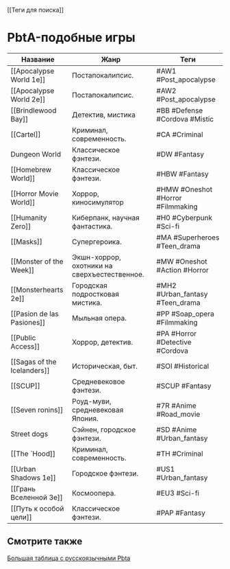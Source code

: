[[Теги для поиска]]

# PbtA-подобные игры

| Название                    | Жанр                                         | Теги                              |
| --------------------------- | -------------------------------------------- | --------------------------------- |
| [[Apocalypse World 1e]]     | Постапокалипсис.                             | #AW1 #Post_apocalypse             |
| [[Apocalypse World 2e]]     | Постапокалипсис.                             | #AW2 #Post_apocalypse             |
| [[Brindlewood Bay]]         | Детектив, мистика                            | #BB #Defense #Cordova #Mistic     |
| [[Cartel]]                  | Криминал, современность.                     | #CA #Criminal                     |
| Dungeon World               | Классическое фэнтези.                        | #DW #Fantasy                      |
| [[Homebrew World]]          | Классическое фэнтези.                        | #HBW #Fantasy                     |
| [[Horror Movie World]]      | Хоррор, киносимулятор                        | #HMW #Oneshot #Horror #Filmmaking |
| [[Humanity Zero]]           | Киберпанк, научная фантастика.               | #H0 #Cyberpunk #Sci-fi            |
| [[Masks]]                   | Супергероика.                                | #MA #Superheroes #Teen_drama      |
| [[Monster of the Week]]     | Экшн-хоррор, охотники на сверхъестественное. | #MW #Oneshot #Action #Horror      |
| [[Monsterhearts 2e]]        | Городская подростковая мистика.              | #MH2 #Urban_fantasy #Teen_drama   |
| [[Pasion de las Pasiones]]  | Мыльная опера.                               | #PP #Soap_opera #Filmmaking       |
| [[Public Access]]           | Хоррор, детектив.                            | #PA #Horror #Detective #Cordova   |
| [[Sagas of the Icelanders]] | Историческая, быт.                           | #SOI #Historical                  |
| [[SCUP]]                    | Средневековое фэнтези.                       | #SCUP #Fantasy                    |
| [[Seven ronins]]            | Роуд-муви, средневековая Япония.             | #7R #Anime #Road_movie            |
| Street dogs                 | Сэйнен, городское фэнтези.                   | #SD #Anime #Urban_fantasy         |
| [[The `Hood]]               | Криминал, современность.                     | #TH #Criminal                     |
| [[Urban Shadows 1e]]        | Городское фэнтези.                           | #US1 #Urban_fantasy               |
| [[Грань Вселенной 3e]]      | Космоопера.                                  | #EU3 #Sci-fi                      |
| [[Путь к особой цели]]      | Классическое фэнтези.                        | #PAP #Fantasy                     |

## Смотрите также
[Большая таблица с русскоязычными Pbta](https://docs.google.com/spreadsheets/d/1YcUKNyM_m6SVVek65giyBSm5zjThc6mhHUFl6MWAgZU/edit)


